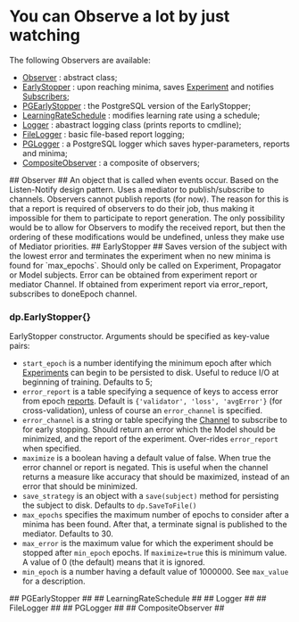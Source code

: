 # You can Observe a lot by just watching #
The following Observers are available:
 * [Observer](#dp.Observer) : abstract class;
  * [EarlyStopper](#dp.EarlyStopper) : upon reaching minima, saves [Experiment](experiment.md#dp.Experiment) and notifies [Subscribers](mediator.md#dp.Subscriber);
   * [PGEarlyStopper](#dp.PGEarlyStopper) : the PostgreSQL version of the EarlyStopper;
  * [LearningRateSchedule](#dp.LearningRateSchedule) : modifies learning rate using a schedule;
  * [Logger](#dp.Logger) : abastract logging class (prints reports to cmdline);
   * [FileLogger](#dp.FileLogger) : basic file-based report logging;
   * [PGLogger](#dp.PGLogger) : a PostgreSQL logger which saves hyper-parameters, reports and minima;
  * [CompositeObserver](#dp.CompositeObserver) : a composite of observers;

<a name="dp.Observer"/>
## Observer ##
An object that is called when events occur. Based on the Listen-Notify design pattern. 
Uses a mediator to publish/subscribe to channels.
Observers cannot publish reports (for now). The reason for this is 
that a report is required of observers to do their job, thus making
it impossible for them to participate to report generation.
The only possibility would be to allow for Observers to modify the 
received report, but then the ordering of these modifications would
be undefined, unless they make use of Mediator priorities.

<a name="dp.EarlyStopper"/>
## EarlyStopper ##
Saves version of the subject with the lowest error and terminates 
the experiment when no new minima is found for `max_epochs`.
Should only be called on Experiment, Propagator or Model subjects.
Error can be obtained from experiment report or mediator Channel. 
If obtained from experiment report via error_report, subscribes to doneEpoch channel.

### dp.EarlyStopper{} ###
EarlyStopper constructor. Arguments should be specified as key-value pairs:
 * `start_epoch` is a number identifying the minimum epoch after which [Experiments](experiment.md#dp.Experiment) can begin to be persisted to disk. Useful to reduce I/O at beginning of training. Defaults to 5;
 * `error_report` is a table specifying a sequence of keys to access error from epoch [reports](experiment.md#dp.Experiment.repot). Default is `{'validator', 'loss', 'avgError'}` (for cross-validation), unless of course an `error_channel` is specified.
 * `error_channel` is a string or table specifying the [Channel](mediator.md#dp.Channel) to subscribe to for early stopping. Should return an error which the Model should be minimized, and the report of the experiment. Over-rides `error_report` when specified.
 * `maximize` is a boolean having a default value of false. When true the error channel or report is negated. This is useful when the channel returns a measure like accuracy that should be maximized, instead of an error that should be minimized.
 * `save_strategy` is an object with a `save(subject)` method for persisting the subject to disk. Defaults to `dp.SaveToFile()`
 * `max_epochs` specifies the maximum number of epochs to consider after a minima has been found. After that, a terminate signal is published to the mediator. Defaults to 30.
 * `max_error` is the maximum value for which the experiment should be stopped after `min_epoch` epochs. If `maximize=true` this is minimum value. A value of 0 (the default) means that it is ignored.
 * `min_epoch` is a number having a default value of 1000000. See `max_value` for a description.

<a name="dp.PGEarlyStopper"/>
## PGEarlyStopper ##

<a name="dp.LearningRateSchedule"/>
## LearningRateSchedule ##

<a name="dp.Logger"/>
## Logger ##

<a name="dp.FileLogger"/>
## FileLogger ##

<a name="dp.PGLogger"/>
## PGLogger ##

<a name="dp.CompositeObserver"/>
## CompositeObserver ##
